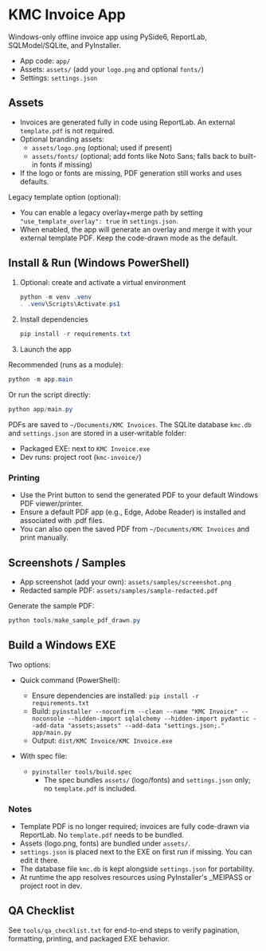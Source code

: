 # KMC Invoice App

Windows-only offline invoice app using PySide6, ReportLab, SQLModel/SQLite, and PyInstaller.

- App code: `app/`
- Assets: `assets/` (add your `logo.png` and optional `fonts/`)
- Settings: `settings.json`

## Assets

- Invoices are generated fully in code using ReportLab. An external `template.pdf` is not required.
- Optional branding assets:
  - `assets/logo.png` (optional; used if present)
  - `assets/fonts/` (optional; add fonts like Noto Sans; falls back to built-in fonts if missing)
- If the logo or fonts are missing, PDF generation still works and uses defaults.

Legacy template option (optional):

- You can enable a legacy overlay+merge path by setting `"use_template_overlay": true` in `settings.json`.
- When enabled, the app will generate an overlay and merge it with your external template PDF. Keep the code-drawn mode as the default.

## Install & Run (Windows PowerShell)

1. Optional: create and activate a virtual environment

    ```powershell
    python -m venv .venv
    . .venv\Scripts\Activate.ps1
    ```

2. Install dependencies

    ```powershell
    pip install -r requirements.txt
    ```

3. Launch the app

  Recommended (runs as a module):

  ```powershell
  python -m app.main
  ```

  Or run the script directly:

  ```powershell
  python app/main.py
  ```

PDFs are saved to `~/Documents/KMC Invoices`.
The SQLite database `kmc.db` and `settings.json` are stored in a user‑writable folder:
  - Packaged EXE: next to `KMC Invoice.exe`
  - Dev runs: project root (`kmc-invoice/`)

### Printing

- Use the Print button to send the generated PDF to your default Windows PDF viewer/printer.
- Ensure a default PDF app (e.g., Edge, Adobe Reader) is installed and associated with .pdf files.
- You can also open the saved PDF from `~/Documents/KMC Invoices` and print manually.

## Screenshots / Samples

- App screenshot (add your own): `assets/samples/screenshot.png`
- Redacted sample PDF: `assets/samples/sample-redacted.pdf`

Generate the sample PDF:

```powershell
python tools/make_sample_pdf_drawn.py
```

## Build a Windows EXE

Two options:

- Quick command (PowerShell):
  - Ensure dependencies are installed: `pip install -r requirements.txt`
  - Build: `pyinstaller --noconfirm --clean --name "KMC Invoice" --noconsole --hidden-import sqlalchemy --hidden-import pydantic --add-data "assets;assets" --add-data "settings.json;." app/main.py`
  - Output: `dist/KMC Invoice/KMC Invoice.exe`

- With spec file:
  - `pyinstaller tools/build.spec`
    - The spec bundles `assets/` (logo/fonts) and `settings.json` only; no `template.pdf` is included.

### Notes

- Template PDF is no longer required; invoices are fully code-drawn via ReportLab. No `template.pdf` needs to be bundled.
- Assets (logo.png, fonts) are bundled under `assets/`.
- `settings.json` is placed next to the EXE on first run if missing. You can edit it there.
- The database file `kmc.db` is kept alongside `settings.json` for portability.
- At runtime the app resolves resources using PyInstaller's _MEIPASS or project root in dev.

## QA Checklist

See `tools/qa_checklist.txt` for end-to-end steps to verify pagination, formatting, printing, and packaged EXE behavior.
